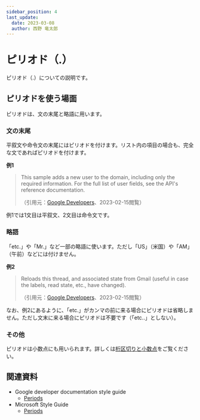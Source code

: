 ```yaml
---
sidebar_position: 4
last_update:
  date: 2023-03-08
  author: 西野 竜太郎
---
```


# ピリオド（.）

ピリオド（.）についての説明です。

## ピリオドを使う場面

ピリオドは、文の末尾と略語に用います。

### 文の末尾

平叙文や命令文の末尾にはピリオドを付けます。リスト内の項目の場合も、完全な文であればピリオドを付けます。

**例1**

> This sample adds a new user to the domain, including only the required information. For the full list of user fields, see the API's reference documentation.
>
> （引用元：[Google Developers](https://developers.google.com/apps-script/advanced/admin-sdk-directory)、2023-02-15閲覧）

例1では1文目は平叙文、2文目は命令文です。

### 略語

「etc.」や「Mr.」など一部の略語に使います。ただし「US」（米国）や「AM」（午前）などには付けません。

**例2**

> Reloads this thread, and associated state from Gmail (useful in case the labels, read state, etc., have changed).
>
> （引用元：[Google Developers](https://developers.google.com/apps-script/reference/gmail/gmail-thread)、2023-02-15閲覧）

なお、例2にあるように、「etc.」がカンマの前に来る場合にピリオドは省略しません。ただし文末に来る場合にピリオドは不要です（「etc..」としない）。

### その他

ピリオドは小数点にも用いられます。詳しくは[桁区切りと小数点](../standard-information/numbers.md#桁区切りと小数点)をご覧ください。

## 関連資料

- Google developer documentation style guide
    - [Periods](https://developers.google.com/style/periods)
- Microsoft Style Guide
    - [Periods](https://learn.microsoft.com/en-us/style-guide/punctuation-symbol/periods)